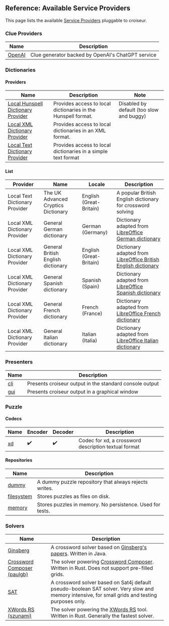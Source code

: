<!--
SPDX-FileCopyrightText: 2023 Antoine Belvire
SPDX-License-Identifier: GPL-3.0-or-later
-->

## Reference: Available Service Providers

This page lists the available [Service Providers][] pluggable to croiseur.

### Clue Providers

| Name       | Description                                       |
|------------|---------------------------------------------------|
| [OpenAI][] | Clue generator backed by OpenAI's ChatGPT service |

### Dictionaries

#### Providers

| Name                                   | Description                                                   | Note                                     |
|----------------------------------------|---------------------------------------------------------------|------------------------------------------|
| [Local Hunspell Dictionary Provider][] | Provides access to local dictionaries in the Hunspell format. | Disabled by default (too slow and buggy) |
| [Local XML Dictionary Provider][]      | Provides access to local dictionaries in an XML format.       |                                          |
| [Local Text Dictionary Provider][]     | Provides access to local dictionaries in a simple text format |                                          |

#### List

| Provider                       | Name                                | Locale                  | Description                                                        |
|--------------------------------|-------------------------------------|-------------------------|--------------------------------------------------------------------|
| Local Text Dictionary Provider | The UK Advanced Cryptics Dictionary | English (Great-Britain) | A popular British English dictionary for crossword solving         |
| Local XML Dictionary Provider  | General German dictionary           | German (Germany)        | Dictionary adapted from [LibreOffice German dictionary][]          |
| Local XML Dictionary Provider  | General British English dictionary  | English (Great-Britain) | Dictionary adapted from [LibreOffice British English dictionary][] |
| Local XML Dictionary Provider  | General Spanish dictionary          | Spanish (Spain)         | Dictionary adapted from [LibreOffice Spanish dictionary][]         |
| Local XML Dictionary Provider  | General French dictionary           | French (France)         | Dictionary adapted from [LibreOffice French dictionary][]          |
| Local XML Dictionary Provider  | General Italian dictionary          | Italian (Italia)        | Dictionary adapted from [LibreOffice Italian dictionary][]         |

### Presenters

| Name    | Description                                             |
|---------|---------------------------------------------------------|
| [cli][] | Presents croiseur output in the standard console output |
| [gui][] | Presents croiseur output in a graphical window          |

### Puzzle

#### Codecs

| Name   | Encoder | Decoder | Description                                          |
|--------|---------|---------|------------------------------------------------------|
| [xd][] | ✔️      | ✔️      | Codec for xd, a crossword description textual format |

#### Repositories

| Name           | Description                                               |
|----------------|-----------------------------------------------------------|
| [dummy][]      | A dummy puzzle repository that always rejects writes.     |
| [filesystem][] | Stores puzzles as files on disk.                          |
| [memory][]     | Stores puzzles in memory. No persistence. Used for tests. |

### Solvers

| Name                            | Description                                                                                                                                     |
|---------------------------------|-------------------------------------------------------------------------------------------------------------------------------------------------|
| [Ginsberg][]                    | A crossword solver based on [Ginsberg's papers][]. Written in Java.                                                                             |
| [Crossword Composer (paulgb)][] | The solver powering [Crossword Composer][]. Written in Rust. Does not support pre-filled grids.                                                 |
| [SAT][]                         | A crossword solver based on Sat4j default pseudo-boolean SAT solver. Very slow and memory intensive, for small grids and testing purposes only. |
| [XWords RS (szunami)][]         | The solver powering the [XWords RS][] tool. Written in Rust. Generally the fastest solver.                                                      |

<!-- Reference Links -->

[cli]: ../../croiseur-cli

[dummy]: ../../croiseur-spi/croiseur-spi-puzzle-repository/src/main/java/com/gitlab/super7ramp/croiseur/spi/puzzle/repository/DummyPuzzleRepository.java

[Crossword Composer]: https://github.com/paulgb/crossword-composer

[Crossword Composer (paulgb)]: ../../croiseur-solver/croiseur-solver-paulgb-plugin

[Ginsberg]: ../../croiseur-solver/croiseur-solver-ginsberg-plugin

[Ginsberg's papers]: https://www.aaai.org/Papers/AAAI/1990/AAAI90-032.pdf

[filesystem]: ../../croiseur-puzzle/croiseur-puzzle-repository-filesystem-plugin

[gui]: ../../croiseur-gui

[LibreOffice British English dictionary]: ../../croiseur-dictionary/croiseur-dictionary-hunspell-data/libreoffice-dictionaries/en

[LibreOffice French dictionary]: ../../croiseur-dictionary/croiseur-dictionary-hunspell-data/libreoffice-dictionaries/fr_FR

[LibreOffice German dictionary]: ../../croiseur-dictionary/croiseur-dictionary-hunspell-data/libreoffice-dictionaries/de

[LibreOffice Italian dictionary]: ../../croiseur-dictionary/croiseur-dictionary-hunspell-data/libreoffice-dictionaries/it_IT

[LibreOffice Spanish dictionary]: ../../croiseur-dictionary/croiseur-dictionary-hunspell-data/libreoffice-dictionaries/es

[Local Hunspell Dictionary Provider]: ../../croiseur-dictionary/croiseur-dictionary-hunspell-plugin

[Local Text Dictionary Provider]: ../../croiseur-dictionary/croiseur-dictionary-txt-plugin

[Local XML Dictionary Provider]: ../../croiseur-dictionary/croiseur-dictionary-xml-plugin

[memory]: ../../croiseur-puzzle/croiseur-puzzle-repository-memory-plugin

[OpenAI]: ../../croiseur-clue/croiseur-clue-openai-plugin

[SAT]: ../../croiseur-solver/croiseur-solver-sat-plugin

[Service Providers]: ../../croiseur-spi

[xd]: ../../croiseur-puzzle/croiseur-puzzle-codec-xd-plugin

[XWords RS (szunami)]: ../../croiseur-solver/croiseur-solver-szunami-plugin

[XWords RS]: https://github.com/szunami/xwords-rs
